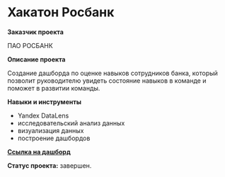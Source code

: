 # Хакатон Росбанк

**Заказчик проекта**

ПАО РОСБАНК

**Описание проекта**

Создание дашборда по оценке навыков сотрудников банка, который позволит руководителю увидеть состояние навыков в команде и поможет в развитии команды. 

**Навыки и инструменты**

- Yandex DataLens
- исследовательский анализ данных
- визуализация данных
- построение дашбордов

**[Ссылка на дашборд](https://datalens.yandex.cloud/ntviqkl91ga8a)**

**Статус проекта:** завершен.
